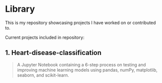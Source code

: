 # Library

This is my repository showcasing projects I have worked on or contributed to.

Current projects included in repository:
##  1. Heart-disease-classification 
  > A Jupyter Notebook containing a 6-step process on testing and improving machine learning models using pandas, numPy, matplotlib, seaborn, and scikit-learn.
